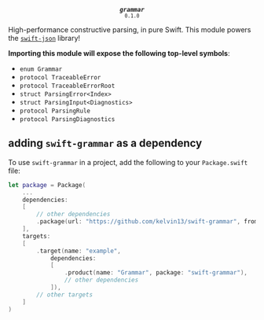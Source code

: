 <p align="center">
  <strong><em><code>grammar</code></em></strong><br><small><code>0.1.0</code></small>
</p>

High-performance constructive parsing, in pure Swift. This module powers the [`swift-json`](https://github.com/kelvin13/swift-json) library!

**Importing this module will expose the following top-level symbols**:

* `enum Grammar`
* `protocol TraceableError`
* `protocol TraceableErrorRoot`
* `struct ParsingError<Index>`
* `struct ParsingInput<Diagnostics>`
* `protocol ParsingRule`
* `protocol ParsingDiagnostics`

## adding `swift-grammar` as a dependency 

To use `swift-grammar` in a project, add the following to your `Package.swift` file:

```swift
let package = Package(
    ...
    dependencies: 
    [
        // other dependencies
        .package(url: "https://github.com/kelvin13/swift-grammar", from: "0.1.0"),
    ],
    targets: 
    [
        .target(name: "example", 
            dependencies: 
            [
                .product(name: "Grammar", package: "swift-grammar"),
                // other dependencies
            ]),
        // other targets
    ]
)
```
